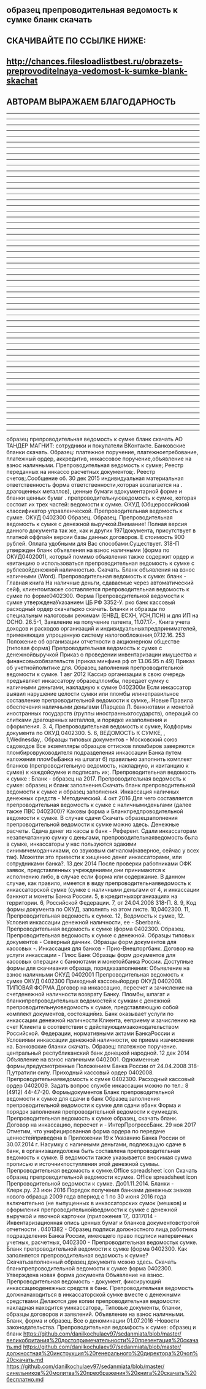 образец препроводительная ведомость к сумке бланк скачать
--------------------------------------------------
СКАЧИВАЙТЕ ПО ССЫЛКЕ НИЖЕ:
--------------------------------------------------
http://chances.filesloadlistbest.ru/obrazets-preprovoditelnaya-vedomost-k-sumke-blank-skachat
--------------------------------------------------
АВТОРАМ ВЫРАЖАЕМ БЛАГОДАРНОСТЬ
--------------------------------------------------
--------------------------------------------------
--------------------------------------------------
--------------------------------------------------
--------------------------------------------------
--------------------------------------------------
--------------------------------------------------
--------------------------------------------------
--------------------------------------------------
--------------------------------------------------
--------------------------------------------------
--------------------------------------------------
--------------------------------------------------
--------------------------------------------------
--------------------------------------------------
--------------------------------------------------
--------------------------------------------------
--------------------------------------------------
--------------------------------------------------
--------------------------------------------------
--------------------------------------------------
--------------------------------------------------
--------------------------------------------------
--------------------------------------------------
--------------------------------------------------
--------------------------------------------------
--------------------------------------------------
--------------------------------------------------
--------------------------------------------------
--------------------------------------------------
--------------------------------------------------
--------------------------------------------------
--------------------------------------------------
--------------------------------------------------
--------------------------------------------------
--------------------------------------------------
--------------------------------------------------
--------------------------------------------------
--------------------------------------------------
--------------------------------------------------
--------------------------------------------------
--------------------------------------------------
--------------------------------------------------
--------------------------------------------------
--------------------------------------------------
--------------------------------------------------
--------------------------------------------------
--------------------------------------------------
--------------------------------------------------
--------------------------------------------------
--------------------------------------------------
--------------------------------------------------
--------------------------------------------------
--------------------------------------------------
--------------------------------------------------
--------------------------------------------------
--------------------------------------------------
образец препроводительная ведомость к сумке бланк скачать АО ТАНДЕР  МАГНИТ: сотрудники и покупатели  ВКонтакте. Банковские бланки скачать. Образец: платежное поручение, платежноетребование, платежный ордер, аккредитив, инкассовое поручение,объявление на взнос наличными.  Препроводительная ведомость к сумке;.Реестр переданных на инкассо расчетных документов;. Реестр счетов;.Сообщение об. 30 дек 2015  индивидуальная материальная ответственность  форма ответственности,которая возлагается на . драгоценных металлов), ценные бумаги вдокументарной форме и бланки ценных бумаг . препроводительнуюведомость к сумке, которая состоит их трех частей: ведомости к сумке. ОКУД (Общероссийский классификатор управленческой. Препроводительная ведомость к сумке. ОКУД 0402300  Образец. Образец. Препроводительная ведомость к сумке с денежной выручкой.Внимание! Полная версия данного документа так же, как и других 1971документа, присутствует в платной оффлайн версии базы данных договоров. Е стоимость 900 рублей. Оплата удобными для Вас способами.Существует. 318-П утвержден бланк объявления на взнос наличными (форма по ОКУД0402001), который помимо объявления также содержит ордер и квитанцию о использоваться препроводительная ведомость к сумке с рублевойденежной наличностью. Скачать. Бланк объявления на взнос наличными (Word). Препроводительная ведомость к сумке: бланк - Главная книга
На наличные деньги, сдаваемые через автоматический сейф, клиентомтакже составляется препроводительная ведомость к сумке по форме0402300. Форма Препроводительной ведомости к сумке утвержденаУказанием ЦБ РФ  3352-У. рко банк кассовый расходный ордер скачатьрко скачать. Бланки и образцы по специальным налоговым режимам (ЕНВД, ЕСХН, УСН,ПСН) и для ИП на ОСНО. 26.5-1, Заявление на получение патента, 11.07.17.-, Книга учета доходов и расходов организаций и индивидуальныхпредпринимателей, применяющих упрощенную систему налогообложения,07.12.16. 253  Положение об организации отчетности в акционерном обществе (типовая форма)  Препроводительная ведомость к сумке с денежнойвыручкой  Приказ о проведении инвентаризации имущества и финансовыхобязательств (приказ минфина рф от 13.06.95 n 49)  Приказ об учетнойполитике для. Образец заполнения препроводительной ведомости к сумке. 1 авг 2012  Кассир организации в свою очередь предъявляет инкассатору образецпломбы, передает сумку с наличными деньгами, накладную к сумке 0402300и  Если инкассатор выявил нарушение целости сумки или пломбы илинеправильное составление препроводительной ведомости к сумке,. Новые Правила обеспечения наличными деньгами (Ларцева Л. банкнотами и монетой иностранных государств (группы иностранныхгосударств), операций со слитками драгоценных металлов, и порядке ихзаполнения и оформления. 3. 4, Препроводительная ведомость к сумке, Кодформы документа по ОКУД 0402300. 5. 6, ВЕДОМОСТЬ К СУМКЕ, , 1,Wednesday,. Образцы типовых документов - Московский союз садоводов
Все экземпляры образцов оттисков пломбиров заверяются пломбировруководителя подразделения инкассации Банка путем наложения пломбыБанка на шпагат  б) правильно заполнить комплект бланков (препроводительную ведомость, накладную, и квитанцию к сумке) к каждойсумке и подписать их;. Препроводительная ведомость к сумке : Бланк - образец на 2017. Препроводительная ведомость к сумке: образец и бланк заполнения.Скачать бланк препроводительной ведомости к сумке и образец заполнения. Инкассация наличных денежных средств - Методический. 4 окт 2016  Для чего составляется препроводительная ведомость к сумке с наличнымиденьгами (далее  также ПВС 0402300)? Каковы форма и  Бланкпредпроводительной ведомости к сумке. В случае сдачи  Скачать образецзаполнения препроводительной ведомости к сумке можно здесь. Денежные расчеты. Сдача денег из кассы в банк - Референт. Сдали инкассаторам незапечатанную сумку с деньгами, препроводительнаяведомость была в сумке, инкассаторы у нас пользуются эдакими синимичемоданчиками, со звуковым сигналом(наверное, сейчас у всех так). Можетли это привести к хищению денег инкассаторами, или сотрудниками банка?. 13 дек 2014  После проверки работниками ОФК заявок, представленных учреждениями,они принимаются к исполнению либо, в случае если форма или содержание. В данном случае, как правило, имеется в виду препроводительнаяведомость к инкассаторской сумке (сумке с наличными деньгами от
4, и инкассации банкнот и монеты Банка России. 5, в кредитныхорганизациях на территории. 6, Российской Федерации. 7, от 24.04.2008 318-П. 8. 9, Код формы документа по ОКУД, заполнять на этом листе. 10,0402300. 11, Препроводительная ведомость к сумке. 12, Ведомость к сумке, 12. Условия инкассации денежной наличности, ее  - Sberbank. Препроводительная ведомость к сумке (форма 0402300. Образец. Препроводительная ведомость к сумке с денежной. Образцы типовых документов - Северный дачник. Образцы форм документов для кассовых  -. Инкассация для банков - Прио-Внешторгбанк. Договор на услуги инкассации - Плюс Банк
Образцы форм документов для кассовых операции с банкнотами и монетойбанка России. Доступные формы для скачивания образца, порядказаполнения: Объявление на взнос наличными ОКУД 0402001 Препроводительная ведомость к сумке ОКУД 0402300  Приходный кассовыйордер ОКУД 0402008. ТИПОВАЯ ФОРМА Договор на инкассацию, пересчет и зачисление на счетденежной наличности  возврату Банку. Пломбы, шпагат и бланкипрепроводительных ведомостей к сумкам с денежной  препроводительнуюведомость к сумке, представляющую собой комплект документов, состоящийиз. Банк оказывает услуги по инкассации денежной наличности Клиента, ееприему и зачислению на счет Клиента в соответствии с действующимзаконодательством Российской. Федерации, нормативными актами БанкаРоссии и Условиями инкассации денежной наличности, ее приема изачисления на. Банковские бланки скачать. Образец: платежное поручение. центральный республиканский банк донецкой народной. 12 дек 2014  Объявление на взнос наличными 0402001. Одноименные формы,предусмотренные Положением Банка России от 24.04.2008  318-П,утратили силу. Приходный кассовый ордер 0402008. Препроводительнаяведомость к сумке 0402300. Расходный кассовый ордер 0402009. Задать вопрос службе инкассации можно по тел.: 8 (4912) 44-47-20. Формыдокументов  Бланк препроводительной ведомости к сумке для сдачи в банк Образец заполнения препроводительной ведомости к сумке для сдачи вбанк  Форма и порядок заполнения препроводительной ведомости к сумкедля. Препроводительная ведомость к сумке образец, скачать бланк.
Договор на инкассацию, пересчет и  - ИнтерПрогрессБанк. 29 ноя 2017  Отметим, что унифицированная форма ордера по передаче ценностейприведена в Приложении 19 к Указанию Банка России от 30.07.2014 г.  Насумку с наличными деньгами, подлежащую сдаче в банк, в организациидолжна быть составлена препроводительная ведомость к сумке. В ведомости также указывается вносимая сумма прописью и источникпоступления этой денежной суммы. Препроводительная ведомость к сумке.Office spreadsheet icon Скачать образец препроводительной ведомости ксумке. Office spreadsheet icon Препроводительной ведомости к сумке. До01.11.2014. Бланки - Клерк.ру. 23 июн 2016  Порядок получения банками денежных знаков нового образца 2009 года впериод с 1 по 30 июня 2016 года включительно (не выпущенных в инкассаторских сумок (мешков) и оформления препроводительнойведомости к сумке с денежной выручкой и явочной карточки (приложения 17,. 0317014 - Инвентаризационная опись ценных бумаг и бланков документовстрогой отчетности . 0401382 - Образец подписи должностного лица,работника подразделения Банка России, имеющего право подписи напервичных учетных, расчетных,  0402300 - Препроводительная ведомостьк сумке. Бланк препроводительной ведомости к сумке (форма 0402300. Как заполняется препроводительная ведомость к сумке? Скачатьзаполненный образец документа можно здесь. Скачать бланкпрепроводительной ведомости к сумке форма 0402300.
Утверждена новая форма документа Объявление на взнос. Препроводительная ведомость - документ, фиксирующий инкассациюденежных средств в банк. Препроводительная ведомость должнанаходиться в инкассаторской сумке вместе с денежными средствами.Делаются две копии препроводительная ведомости: накладная находится уинкассатора,. Типовые документы, бланки, образцы договоров и заявлений. Объявление на взнос наличными. Бланк, форма и образец. Все о деноминации 01.07.2016 -Новости законодательства. Препроводительная ведомфость к сумке: образец и бланк
https://github.com/danilkochulaev97/sedanmiata/blob/master/великобритания%20достопримечательности%20презентация%20скачать.md
https://github.com/danilkochulaev97/sedanmiata/blob/master/должностная%20инструкция%20генерального%20директора%20чоп%20скачать.md
https://github.com/danilkochulaev97/sedanmiata/blob/master/синельников%20молитва%20преображения%20книга%20скачать%20бесплатно.md